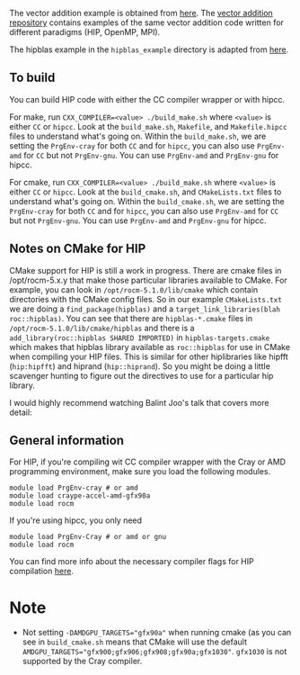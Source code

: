 The vector addition example is obtained from [here](https://code.ornl.gov/olcf/vector_addition/-/tree/master/hip). 
The [vector addition repository](https://code.ornl.gov/olcf/vector_addition) contains examples 
of the same vector addition code written for different paradigms (HIP, OpenMP, MPI).

The hipblas example in the `hipblas_example` directory is adapted from [here](https://github.com/olcf/HIP_for_CUDA_programmers/tree/master/exercises/gpu_xgemm_test/solution).

## To build
You can build HIP code with either the CC compiler wrapper or with hipcc. 

For make, run `CXX_COMPILER=<value> ./build_make.sh` where `<value>` is either
`CC` or `hipcc`. Look at the `build_make.sh`, `Makefile`, and `Makefile.hipcc` files to
understand what's going on. Within the `build_make.sh`, we are setting the `PrgEnv-cray`
for both `CC` and for `hipcc`, you can also use `PrgEnv-amd` for `CC` but not `PrgEnv-gnu`.
You can use `PrgEnv-amd` and `PrgEnv-gnu` for hipcc.
 
For cmake, run `CXX_COMPILER=<value> ./build_make.sh` where `<value>` is either
`CC` or `hipcc`. Look at the `build_cmake.sh`, and `CMakeLists.txt` files to
understand what's going on. Within the `build_cmake.sh`, we are setting the `PrgEnv-cray`
for both `CC` and for `hipcc`, you can also use `PrgEnv-amd` for `CC` but not `PrgEnv-gnu`.
You can use `PrgEnv-amd` and `PrgEnv-gnu` for hipcc.

## Notes on CMake for HIP

CMake support for HIP is still a work in progress. There are cmake files in
/opt/rocm-5.x.y that make those particular libraries available to CMake.  For
example, you can look in `/opt/rocm-5.1.0/lib/cmake` which contain directories
with the CMake config files. So in our example `CMakeLists.txt` we are doing a
`find_package(hipblas)` and a `target_link_libraries(blah roc::hipblas)`. You
can see that there are `hipblas-*.cmake` files in
`/opt/rocm-5.1.0/lib/cmake/hipblas` and there is a `add_library(roc::hipblas
SHARED IMPORTED)` in `hipblas-targets.cmake` which makes that hipblas library
available as `roc::hipblas` for use in CMake when compiling your HIP files.
This is similar for other hiplibraries like hipfft (`hip:hipfft`) and hiprand
(`hip::hiprand`). So you might be doing a little scavenger hunting to figure
out the directives to use for a particular hip library. 

I would highly recommend watching Balint Joo's talk that covers more detail: 


## General information 
For HIP, if you're compiling wit CC compiler wrapper with the Cray or AMD
programming environment, make sure you load the following modules.

```
module load PrgEnv-cray # or amd
module load craype-accel-amd-gfx90a
module load rocm
```

If you're using hipcc, you only need

```
module load PrgEnv-Cray # or amd or gnu
module load rocm
```

You can find more info about the necessary compiler flags for HIP compilation
[here](https://docs.olcf.ornl.gov/systems/frontier_user_guide.html#id6).


# Note
- Not setting `-DAMDGPU_TARGETS="gfx90a"` when running cmake (as you can see in `build_cmake.sh`
means that CMake will use the default `AMDGPU_TARGETS="gfx900;gfx906;gfx908;gfx90a;gfx1030"`. 
`gfx1030` is not supported by the Cray compiler.
